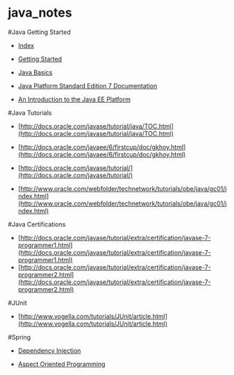 java_notes
==========

#Java Getting Started
* [Index](http://www.oracle.com/technetwork/java/index.html)

* [Getting Started](http://docs.oracle.com/javase/tutorial/getStarted/index.html)

* [Java Basics](http://docs.oracle.com/javase/tutorial/java/index.html)

* [Java Platform Standard Edition 7 Documentation](http://docs.oracle.com/javase/7/docs/index.html) 

* [An Introduction to the Java EE Platform](http://docs.oracle.com/javaee/7/firstcup/doc/intro.htm)

#Java Tutorials

* [http://docs.oracle.com/javase/tutorial/java/TOC.html](http://docs.oracle.com/javase/tutorial/java/TOC.html)

* [http://docs.oracle.com/javaee/6/firstcup/doc/gkhoy.html](http://docs.oracle.com/javaee/6/firstcup/doc/gkhoy.html)

* [http://docs.oracle.com/javase/tutorial/](http://docs.oracle.com/javase/tutorial/)

* [http://www.oracle.com/webfolder/technetwork/tutorials/obe/java/gc01/index.html](http://www.oracle.com/webfolder/technetwork/tutorials/obe/java/gc01/index.html)

#Java Certifications

* [http://docs.oracle.com/javase/tutorial/extra/certification/javase-7-programmer1.html](http://docs.oracle.com/javase/tutorial/extra/certification/javase-7-programmer1.html)
* [http://docs.oracle.com/javase/tutorial/extra/certification/javase-7-programmer2.html](http://docs.oracle.com/javase/tutorial/extra/certification/javase-7-programmer2.html)


#JUnit

* [http://www.vogella.com/tutorials/JUnit/article.html](http://www.vogella.com/tutorials/JUnit/article.html)

#Spring

* [Dependency Injection](https://www.youtube.com/watch?v=GB8k2-Egfv0&list=PLC97BDEFDCDD169D7)

* [Aspect Oriented Programming](http://docs.spring.io/spring/docs/2.0.x/reference/aop.html) 
